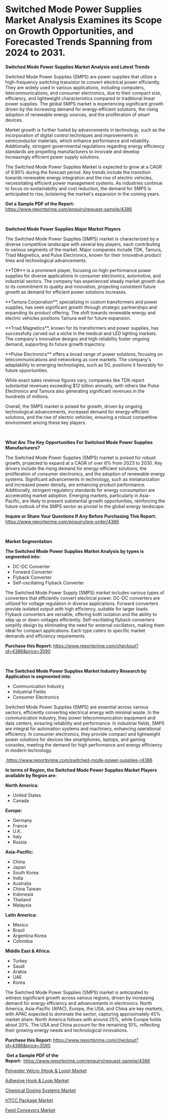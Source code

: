 <p><h1>Switched Mode Power Supplies Market Analysis Examines its Scope on Growth Opportunities, and Forecasted Trends Spanning from 2024 to 2031.</h1></p><p><strong>Switched Mode Power Supplies Market Analysis and Latest Trends</strong></p>
<p><p>Switched Mode Power Supplies (SMPS) are power supplies that utilize a high-frequency switching transistor to convert electrical power efficiently. They are widely used in various applications, including computers, telecommunications, and consumer electronics, due to their compact size, efficiency, and lightweight characteristics compared to traditional linear power supplies. The global SMPS market is experiencing significant growth driven by the increasing demand for energy-efficient solutions, the rising adoption of renewable energy sources, and the proliferation of smart devices.</p><p>Market growth is further fueled by advancements in technology, such as the incorporation of digital control techniques and improvements in semiconductor materials, which enhance performance and reliability. Additionally, stringent governmental regulations regarding energy efficiency standards are propelling manufacturers to innovate and develop increasingly efficient power supply solutions. </p><p>The Switched Mode Power Supplies Market is expected to grow at a CAGR of 9.90% during the forecast period. Key trends include the transition towards renewable energy integration and the rise of electric vehicles, necessitating efficient power management systems. As industries continue to focus on sustainability and cost reduction, the demand for SMPS is anticipated to rise, bolstering the market's expansion in the coming years.</p></p>
<p><strong>Get a Sample PDF of the Report:&nbsp;</strong> <a href="https://www.reportprime.com/enquiry/request-sample/4386">https://www.reportprime.com/enquiry/request-sample/4386</a></p>
<p>&nbsp;</p>
<p><strong>Switched Mode Power Supplies Major Market Players</strong></p>
<p><p>The Switched Mode Power Supplies (SMPS) market is characterized by a diverse competitive landscape with several key players, each contributing to various segments of the market. Major companies include TDK, Tamura, Triad Magnetics, and Pulse Electronics, known for their innovative product lines and technological advancements. </p><p>**TDK** is a prominent player, focusing on high-performance power supplies for diverse applications in consumer electronics, automotive, and industrial sectors. The company has experienced steady market growth due to its commitment to quality and innovation, projecting consistent future growth as demand for efficient power solutions increases.</p><p>**Tamura Corporation**, specializing in custom transformers and power supplies, has seen significant growth through strategic partnerships and expanding its product offering. The shift towards renewable energy and electric vehicles positions Tamura well for future expansion.</p><p>**Triad Magnetics**, known for its transformers and power supplies, has successfully carved out a niche in the medical and LED lighting markets. The company's innovative designs and high reliability foster ongoing demand, supporting its future growth trajectory.</p><p>**Pulse Electronics** offers a broad range of power solutions, focusing on telecommunications and networking as core markets. The company's adaptability to emerging technologies, such as 5G, positions it favorably for future opportunities.</p><p>While exact sales revenue figures vary, companies like TDK report substantial revenues exceeding $12 billion annually, with others like Pulse Electronics and Tamura also generating significant revenues in the hundreds of millions. </p><p>Overall, the SMPS market is poised for growth, driven by ongoing technological advancements, increased demand for energy-efficient solutions, and the rise of electric vehicles, ensuring a robust competitive environment among these key players.</p></p>
<p>&nbsp;</p>
<p><strong>What Are The Key Opportunities For Switched Mode Power Supplies Manufacturers?</strong></p>
<p><p>The Switched Mode Power Supplies (SMPS) market is poised for robust growth, projected to expand at a CAGR of over 6% from 2023 to 2030. Key drivers include the rising demand for energy-efficient solutions, the proliferation of consumer electronics, and the adoption of renewable energy systems. Significant advancements in technology, such as miniaturization and increased power density, are enhancing product performance. Additionally, stringent regulatory standards for energy consumption are accelerating market adoption. Emerging markets, particularly in Asia-Pacific, are likely to present substantial growth opportunities, reinforcing the future outlook of the SMPS sector as pivotal to the global energy landscape.</p></p>
<p><strong>Inquire or Share Your Questions If Any Before Purchasing This Report:</strong> <a href="https://www.reportprime.com/enquiry/pre-order/4386">https://www.reportprime.com/enquiry/pre-order/4386</a></p>
<p>&nbsp;</p>
<p><strong>Market Segmentation</strong></p>
<p><strong>The Switched Mode Power Supplies Market Analysis by types is segmented into:</strong></p>
<p><ul><li>DC-DC Converter</li><li>Forward Converter</li><li>Flyback Converter</li><li>Self-oscillating Flyback Converter</li></ul></p>
<p><p>The Switched Mode Power Supply (SMPS) market includes various types of converters that efficiently convert electrical power. DC-DC converters are utilized for voltage regulation in diverse applications. Forward converters provide isolated output with high efficiency, suitable for larger loads. Flyback converters are versatile, offering both isolation and the ability to step up or down voltages efficiently. Self-oscillating flyback converters simplify design by eliminating the need for external oscillators, making them ideal for compact applications. Each type caters to specific market demands and efficiency requirements.</p></p>
<p><strong>Purchase this Report:&nbsp;</strong><a href="https://www.reportprime.com/checkout?id=4386&price=3590">https://www.reportprime.com/checkout?id=4386&price=3590</a></p>
<p>&nbsp;</p>
<p><strong>The Switched Mode Power Supplies Market Industry Research by Application is segmented into:</strong></p>
<p><ul><li>Communication Industry</li><li>Industrial Fields</li><li>Consumer Electronics</li></ul></p>
<p><p>Switched Mode Power Supplies (SMPS) are essential across various sectors, efficiently converting electrical energy with minimal waste. In the communication industry, they power telecommunication equipment and data centers, ensuring reliability and performance. In industrial fields, SMPS are integral for automation systems and machinery, enhancing operational efficiency. In consumer electronics, they provide compact and lightweight power solutions for devices like smartphones, laptops, and gaming consoles, meeting the demand for high performance and energy efficiency in modern technology.</p></p>
<p><a href="https://www.reportprime.com/switched-mode-power-supplies-r4386">&nbsp;https://www.reportprime.com/switched-mode-power-supplies-r4386</a></p>
<p><strong>In terms of Region, the Switched Mode Power Supplies Market Players available by Region are:</strong></p>
<p>
    <p> <strong> North America: </strong>
        <ul>
            <li>United States</li>
            <li>Canada</li>
        </ul>
        </p> 
    <p> <strong> Europe: </strong>
        <ul>
            <li>Germany</li>
            <li>France</li>
            <li>U.K.</li>
            <li>Italy</li>
            <li>Russia</li>
        </ul>
        </p> 
    <p> <strong> Asia-Pacific: </strong>
        <ul>
            <li>China</li>
            <li>Japan</li>
            <li>South Korea</li>
            <li>India</li>
            <li>Australia</li>
            <li>China Taiwan</li>
            <li>Indonesia</li>
            <li>Thailand</li>
            <li>Malaysia</li>
        </ul>
        </p> 
    <p> <strong> Latin America: </strong>
        <ul>
            <li>Mexico</li>
            <li>Brazil</li>
            <li>Argentina Korea</li>
            <li>Colombia</li>
        </ul>
        </p> 
    <p> <strong> Middle East & Africa: </strong>
        <ul>
            <li>Turkey</li>
            <li>Saudi</li>
            <li>Arabia</li>
            <li>UAE</li>
            <li>Korea</li>
        </ul>
    </p>
    </p>
<p><p>The Switched Mode Power Supplies (SMPS) market is anticipated to witness significant growth across various regions, driven by increasing demand for energy efficiency and advancements in electronics. North America, Asia-Pacific (APAC), Europe, the USA, and China are key markets, with APAC expected to dominate the sector, capturing approximately 45% market share. North America follows with around 25%, while Europe holds about 20%. The USA and China account for the remaining 10%, reflecting their growing energy needs and technological innovations.</p></p>
<p><strong>Purchase this Report: </strong><a href="https://www.reportprime.com/checkout?id=4386&price=3590">https://www.reportprime.com/checkout?id=4386&price=3590</a></p>
<p>&nbsp;<strong>Get a Sample PDF of the Report:&nbsp;&nbsp;</strong><a href="https://www.reportprime.com/enquiry/request-sample/4386">https://www.reportprime.com/enquiry/request-sample/4386</a></p>
<p><strong></strong></p>
<p><p><a href="https://issuu.com/reportprime-2/docs/polyester-velcro-hook-loop-market-s_48dfa2a7bd4588">Polyester Velcro (Hook & Loop) Market</a></p><p><a href="https://issuu.com/reportprime-2/docs/adhesive-hook-loop-market-size-2030_574041bf3b69f0">Adhesive Hook & Loop Market</a></p><p><a href="https://www.linkedin.com/pulse/global-chemical-dosing-systems-market-trends-forecasts-strategic-4uxoe?trackingId=0J2RScBtQz%2B5aH4xaRvqig%3D%3D">Chemical Dosing Systems Market</a></p><p><a href="https://github.com/Rekhakhatun65/Market-Research-Report-List-1/blob/main/htcc-package-market.md">HTCC Package Market</a></p><p><a href="https://www.linkedin.com/pulse/why-should-you-invest-feed-conveyors-market-trends-leading-products-3yrwe?trackingId=8qHdRANrTROWX8Eyr1%2Bwcw%3D%3D">Feed Conveyors Market</a></p></p>
